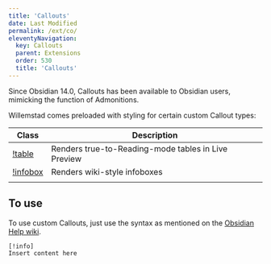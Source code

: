 ```yaml
---
title: 'Callouts'
date: Last Modified 
permalink: /ext/co/
eleventyNavigation:
  key: Callouts
  parent: Extensions
  order: 530
  title: 'Callouts'
---
```


Since Obsidian 14.0, Callouts has been available to Obsidian users, mimicking the function of Admonitions.

Willemstad comes preloaded with styling for certain custom Callout types:

| Class      | Description                                         |
| ---------- | --------------------------------------------------- |
| [!table](/ext/co/table/)  | Renders true-to-Reading-mode tables in Live Preview |
| [!infobox](/ext/co/infobox/) | Renders wiki-style infoboxes                        |
|            |                                                     |

## To use

To use custom Callouts, just use the syntax as mentioned on the [Obsidian Help wiki](https://help.obsidian.md/How+to/Use+callouts).

```
[!info]
Insert content here

```